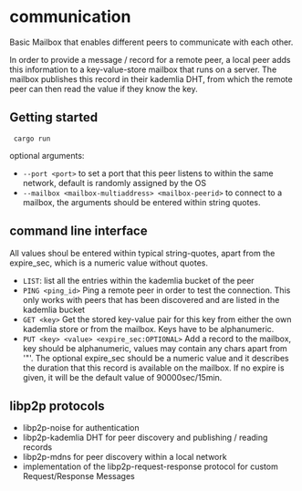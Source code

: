# communication
Basic Mailbox that enables different peers to communicate with each other.

In order to provide a message / record for a remote peer, a local peer adds this information to a key-value-store mailbox that runs on a server. The mailbox publishes this record in their kademlia DHT, from which the remote peer can then read the value if they know the key.

## Getting started

` cargo run`

optional arguments: 
- `--port <port>` to set a port that this peer listens to within the same network, default is randomly assigned by the OS
- `--mailbox <mailbox-multiaddress> <mailbox-peerid>` to connect to a mailbox, the arguments should be entered within string quotes.

## command line interface

All values shoul be entered within typical string-quotes, apart from the expire_sec, which is a numeric value without quotes.
- `LIST`: list all the entries within the kademlia bucket of the peer
- `PING <ping_id>` Ping a remote peer in order to test the connection. This only works with peers that has been discovered and are listed in the kademlia bucket
- `GET <key>` Get the stored key-value pair for this key from either the own kademlia store or from the mailbox. Keys have to be alphanumeric.
- `PUT <key> <value> <expire_sec:OPTIONAL>` Add a record to the mailbox, key should be alphanumeric, values may contain any chars apart from '"'. The optional expire_sec should be a numeric value and it describes the duration that this record is available on the mailbox. If no expire is given, it will be the default value of 90000sec/15min.

## libp2p protocols

- libp2p-noise for authentication
- libp2p-kademlia DHT for peer discovery and publishing / reading records
- libp2p-mdns for peer discovery within a local network
- implementation of the libp2p-request-response protocol for custom Request/Response Messages


